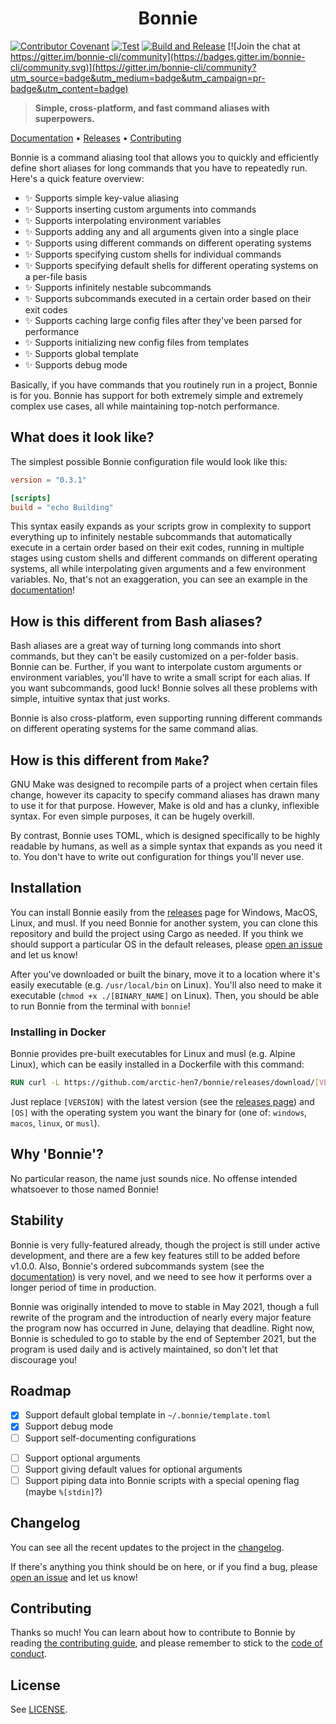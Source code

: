 <h1 align="center">Bonnie</h1>

[![Contributor Covenant](https://img.shields.io/badge/Contributor%20Covenant-2.0-4baaaa.svg)](CODE_OF_CONDUCT.md)
[![Test](https://github.com/arctic-hen7/bonnie/actions/workflows/ci.yml/badge.svg)](https://github.com/arctic-hen7/bonnie/actions/workflows/ci.yml)
[![Build and Release](https://github.com/arctic-hen7/bonnie/actions/workflows/cd.yml/badge.svg)](https://github.com/arctic-hen7/bonnie/actions/workflows/cd.yml) [![Join the chat at https://gitter.im/bonnie-cli/community](https://badges.gitter.im/bonnie-cli/community.svg)](https://gitter.im/bonnie-cli/community?utm_source=badge&utm_medium=badge&utm_campaign=pr-badge&utm_content=badge)

> **Simple, cross-platform, and fast command aliases with superpowers.**

[Documentation][docs] • [Releases][releases] • [Contributing][contrib]

Bonnie is a command aliasing tool that allows you to quickly and efficiently define short aliases for long commands that you have to repeatedly run. Here's a quick feature overview:

- ✨ Supports simple key-value aliasing
- ✨ Supports inserting custom arguments into commands
- ✨ Supports interpolating environment variables
- ✨ Supports adding any and all arguments given into a single place
- ✨ Supports using different commands on different operating systems
- ✨ Supports specifying custom shells for individual commands
- ✨ Supports specifying default shells for different operating systems on a per-file basis
- ✨ Supports infinitely nestable subcommands
- ✨ Supports subcommands executed in a certain order based on their exit codes
- ✨ Supports caching large config files after they've been parsed for performance
- ✨ Supports initializing new config files from templates
- ✨ Supports global template
- ✨ Supports debug mode

Basically, if you have commands that you routinely run in a project, Bonnie is for you. Bonnie has support for both extremely simple and extremely complex use cases, all while maintaining top-notch performance.

## What does it look like?

The simplest possible Bonnie configuration file would look like this:

```toml
version = "0.3.1"

[scripts]
build = "echo Building"
```

This syntax easily expands as your scripts grow in complexity to support everything up to infinitely nestable subcommands that automatically execute in a certain order based on their exit codes, running in multiple stages using custom shells and different commands on different operating systems, all while interpolating given arguments and a few environment variables. No, that's not an exaggeration, you can see an example in the [documentation][docs]!

## How is this different from Bash aliases?

Bash aliases are a great way of turning long commands into short commands, but they can't be easily customized on a per-folder basis. Bonnie can be. Further, if you want to interpolate custom arguments or environment variables, you'll have to write a small script for each alias. If you want subcommands, good luck! Bonnie solves all these problems with simple, intuitive syntax that just works.

Bonnie is also cross-platform, even supporting running different commands on different operating systems for the same command alias.

## How is this different from `Make`?

GNU Make was designed to recompile parts of a project when certain files change, however its capacity to specify command aliases has drawn many to use it for that purpose. However, Make is old and has a clunky, inflexible syntax. For even simple purposes, it can be hugely overkill.

By contrast, Bonnie uses TOML, which is designed specifically to be highly readable by humans, as well as a simple syntax that expands as you need it to. You don't have to write out configuration for things you'll never use.

## Installation

You can install Bonnie easily from the [releases][releases] page for Windows, MacOS, Linux, and musl. If you need Bonnie for another system, you can clone this repository and build the project using Cargo as needed. If you think we should support a particular OS in the default releases, please [open an issue][newissue] and let us know!

After you've downloaded or built the binary, move it to a location where it's easily executable (e.g. `/usr/local/bin` on Linux). You'll also need to make it executable (`chmod +x ./[BINARY_NAME]` on Linux). Then, you should be able to run Bonnie from the terminal with `bonnie`!

### Installing in Docker

Bonnie provides pre-built executables for Linux and musl (e.g. Alpine Linux), which can be easily installed in a Dockerfile with this command:

```Dockerfile
RUN curl -L https://github.com/arctic-hen7/bonnie/releases/download/[VERSION]/bonnie-[OS]-amd64
```

Just replace `[VERSION]` with the latest version (see the [releases page][releases]) and `[OS]` with the operating system you want the binary for (one of: `windows`, `macos`, `linux`, or `musl`).

## Why 'Bonnie'?

No particular reason, the name just sounds nice. No offense intended whatsoever to those named Bonnie!

## Stability

Bonnie is very fully-featured already, though the project is still under active development, and there are a few key features still to be added before v1.0.0. Also, Bonnie's ordered subcommands system (see the [documentation][docs]) is very novel, and we need to see how it performs over a longer period of time in production.

Bonnie was originally intended to move to stable in May 2021, though a full rewrite of the program and the introduction of nearly every major feature the program now has occurred in June, delaying that deadline. Right now, Bonnie is scheduled to go to stable by the end of September 2021, but the program is used daily and is actively maintained, so don't let that discourage you!

## Roadmap

* [x] Support default global template in `~/.bonnie/template.toml`
* [x] Support debug mode
* [ ] Support self-documenting configurations
-   [ ] Support optional arguments
-   [ ] Support giving default values for optional arguments
-   [ ] Support piping data into Bonnie scripts with a special opening flag (maybe `%[stdin]`?)

## Changelog

You can see all the recent updates to the project in the [changelog](./CHANGELOG.md).

If there's anything you think should be on here, or if you find a bug, please [open an issue][newissue] and let us know!

## Contributing

Thanks so much! You can learn about how to contribute to Bonnie by reading [the contributing guide][contrib], and please remember to stick to the [code of conduct](./CODE_OF_CONDUCT.md).

## License

See [LICENSE](./LICENSE).

[docs]: https://github.com/arctic-hen7/bonnie/wiki
[releases]: https://github.com/arctic-hen7/bonnie/releases
[contrib]: ./CONTRIBUTING.md
[newissue]: https://github.com/arctic-hen7/bonnie/issues/new/choose
